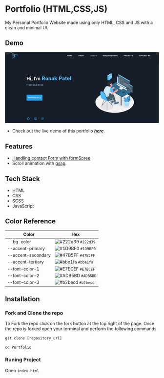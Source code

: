 
# Portfolio (HTML,CSS,JS)

My Personal Portfolio Website made using only HTML, CSS and JS with a clean and minimal UI.



## Demo

![](https://github.com/R-o-n-a-k/Portfolio/blob/main/public/img/portfolioLatest.gif?raw=true)

- Check out the live demo of this portfolio ***[here](https://portfolio-r-o-n-a-k.vercel.app/)***.


## Features

- [Handling contact Form with formSpree](https://formspree.io/)
- Scroll animation with [gsap](https://gsap.com/).


## Tech Stack

- HTML
- CSS
- SCSS
- JavaScript
## Color Reference

| Color             | Hex                                                                |
| ----------------- | ------------------------------------------------------------------ |
| --bg-color |![#222d39](https://placehold.co/15x15/222d39/222d39.png) `#222d39`|
| --accent-primary |![#1D9BF0](https://placehold.co/15x15/1D9BF0/1D9BF0.png) `#1D9BF0` |
| --accent-secondary |![#47B5FF](https://placehold.co/15x15/47B5FF/47B5FF.png) `#47B5FF`|
| --accent-tertiary |![#bbe1fa](https://placehold.co/15x15/bbe1fa/bbe1fa.png) `#bbe1fa`|
| --font-color-1 |![#E7ECEF](https://placehold.co/15x15/E7ECEF/E7ECEF.png) `#E7ECEF`|
| --font-color-2 |![#ADB5BD](https://placehold.co/15x15/ADB5BD/ADB5BD.png) `#ADB5BD`|
| --font-color-3 |![#b2becd](https://placehold.co/15x15/b2becd/b2becd.png) `#b2becd`|

## Installation

### Fork and Clone the repo

To Fork the repo click on the fork button at the top right of the page. Once the repo is forked open your terminal and perform the following commands

```
git clone [repository_url]
```
```
cd Portfolio
```

### Runing Project

Open `index.html`
